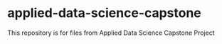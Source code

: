 # applied-data-science-capstone

This repository is for files from Applied Data Science Capstone Project
